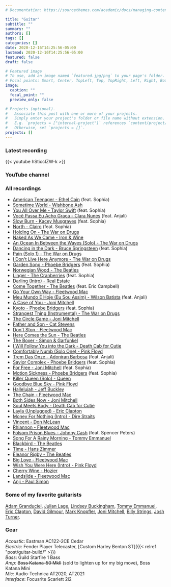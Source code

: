 ```yaml
---
# Documentation: https://sourcethemes.com/academic/docs/managing-content/

title: "Guitar"
subtitle: ""
summary: ""
authors: []
tags: []
categories: []
date: 2020-12-16T14:25:56-05:00
lastmod: 2020-12-16T14:25:56-05:00
featured: false
draft: false

# Featured image
# To use, add an image named `featured.jpg/png` to your page's folder.
# Focal points: Smart, Center, TopLeft, Top, TopRight, Left, Right, BottomLeft, Bottom, BottomRight.
image:
  caption: ""
  focal_point: ""
  preview_only: false

# Projects (optional).
#   Associate this post with one or more of your projects.
#   Simply enter your project's folder or file name without extension.
#   E.g. `projects = ["internal-project"]` references `content/project/deep-learning/index.md`.
#   Otherwise, set `projects = []`.
projects: []
---
```


### Latest recording
{{< youtube hSticcIZW-k >}}


### YouTube channel
<script src="https://apis.google.com/js/platform.js"></script>

<div class="g-ytsubscribe" data-channelid="UCFgLaP3GU4f0hW8M0-SbMhg" data-layout="full" data-count="default"></div>

### All recordings
- [American Teenager - Ethel Cain](https://youtu.be/hSticcIZW-k) (feat. Sophia)
- [Sometime World - Wishbone Ash](https://youtu.be/qp_5EZVCTmE)
- [You All Over Me - Taylor Swift](https://youtu.be/HJwGgDG3z4I) (feat. Sophia)
- [Você Passa Eu Acho Graça - Clara Nunes](https://youtu.be/eYvb3Vc0RIg) (feat. Anjali)
- [Slow Burn - Kacey Musgraves](https://youtu.be/ZTDPpE4Rco0) (feat. Sophia)
- [North - Clairo](https://youtu.be/mi7nap9-KPA) (feat. Sophia)
- [Holding On - The War on Drugs](https://youtu.be/gEuISyWncPs)
- [Naked As We Came - Iron & Wine](https://youtu.be/lzoYyZEtcT8)
- [An Ocean In Between the Waves (Solo) - The War on Drugs](https://youtu.be/Lb8jhI8v44A)
- [Dancing in the Dark - Bruce Springsteen](https://youtu.be/wKWdxU3pxfk) (feat. Sophia)
- [Pain (Solo 1) - The War on Drugs](https://youtu.be/_q3wdC-h4NM)
- [I Don't Live Here Anymore - The War on Drugs](https://youtu.be/Y3iYK_rI_7Q)
- [Garden Song - Phoebe Bridgers](https://youtu.be/O6G8iAaBogw) (feat. Sophia)
- [Norwegian Wood - The Beatles](https://youtu.be/AAzmDCTEIe8)
- [Linger - The Cranberries](https://youtu.be/oFeAYl_ISgM) (feat. Sophia)
- [Darling (Intro) - Real Estate](https://youtu.be/weJ1Ho2F8zM)
- [Come Together - The Beatles](https://www.youtube.com/watch?v=Ph2zyrPXloQ) (feat. Eric Campbell)
- [Go Your Own Way - Fleetwood Mac](https://youtu.be/cUaGX76txiw)
- [Meu Mundo É Hoje (Eu Sou Assim) - Wilson Batista](https://youtu.be/dSy7UEU4PHA) (feat. Anjali)
- [A Case of You - Joni Mitchell](https://youtu.be/MVRhL7_mwo0)
- [Kyoto - Phoebe Bridgers](https://youtu.be/prEdl9i19ZM) (feat. Sophia)
- [Strangest Thing (Instrumental) - The War on Drugs](https://youtu.be/AanFkJ56Su8)
- [The Circle Game - Joni Mitchell](https://youtu.be/dPP86PVRnnQ)
- [Father and Son - Cat Stevens](https://youtu.be/siZlucvcMvI)
- [Don't Stop - Fleetwood Mac](https://youtu.be/PGdfv9swfBQ)
- [Here Comes the Sun - The Beatles](https://youtu.be/hQu-ZlFeJVk)
- [The Boxer - Simon & Garfunkel](https://youtu.be/QvUtSu4IyS8)
- [I Will Follow You into the Dark - Death Cab for Cutie](https://youtu.be/FOchFcyw4ts)
- [Comfortably Numb (Solo One) - Pink Floyd](https://youtu.be/x8I3ZRGJgts)
- [Trem Das Onze - Adoniran Barbosa](https://youtu.be/ZwGsm32oh9Y) (feat. Anjali)
- [Savior Complex - Phoebe Bridgers](https://youtu.be/N7_LnRc9aqE) (feat. Sophia)
- [For Free - Joni Mitchell](https://youtu.be/TbXL4_DoNQY) (feat. Sophia)
- [Motion Sickness - Phoebe Bridgers](https://youtu.be/59ABZaG6Y1k) (feat. Sophia)
- [Killer Queen (Solo) - Queen](https://youtu.be/udyKkGZDu0g)
- [Goodbye Blue Sky - Pink Floyd](https://youtu.be/MMjvy4msOGg)
- [Hallelujah - Jeff Buckley](https://youtu.be/ki-CBGoISJE)
- [The Chain - Fleetwood Mac](https://youtu.be/pNjQ1uC1AV8)
- [Both Sides Now - Joni Mitchell](https://youtu.be/abh6lxM0S3w)
- [Soul Meets Body - Death Cab for Cutie](https://youtu.be/q2cTbSXDq94)
- [Layla (Unplugged) - Eric Clapton](https://youtu.be/I1f5GC6AOVY)
- [Money For Nothing (Intro) - Dire Straits](https://youtu.be/EKkAzb9YVHQ)
- [Vincent - Don McLean](https://youtu.be/QMdpFNX_PUw)
- [Rhiannon - Fleetwood Mac](https://youtu.be/w8zlhJ2tQlA)
- [Folsom Prison Blues - Johnny Cash](https://youtu.be/8MUEQcqdxYY) (feat. Spencer Peters)
- [Song For A Rainy Morning - Tommy Emmanuel](https://youtu.be/SoejzwZaAMk)
- [Blackbird - The Beatles](https://youtu.be/W9s42Ybr6yQ)
- [Time - Hans Zimmer](https://youtu.be/74MhNZkrCek)
- [Eleanor Rigby - The Beatles](https://youtu.be/UWrq7OltrS0)
- [Big Love - Fleetwood Mac](https://youtu.be/XFmAZUKum78)
- [Wish You Were Here (Intro) - Pink Floyd](https://youtu.be/LGuG9GCjzMo)
- [Cherry Wine - Hozier](https://youtu.be/QbJVK6iv_Ow)
- [Landslide - Fleetwood Mac](https://youtu.be/psRrXOhuZ5o)
- [Anji - Paul Simon](https://youtu.be/p5zpy8V1Ihs)

### Some of my favorite guitarists
[Adam Granduciel](https://youtu.be/CeMRlg8UsRw), [Julian Lage](https://youtu.be/q5ggv-5s4bs), [Lindsey Buckingham](https://youtu.be/mZZp76M4NGc), [Tommy Emmanuel](https://youtu.be/Y1pS_6hErDA), [Eric Clapton](https://youtu.be/AVd4WY_Y9Dc), [David Gilmour](https://youtu.be/LTseTg48568), [Mark Knopfler](https://youtu.be/h0ffIJ7ZO4U), [Joni Mitchell](https://youtu.be/Pbn6a0AFfnM), [Billy Strings](https://youtu.be/LR-T2qTLF6o), [Josh Turner](https://youtu.be/Uk2aHGjOdlQ).


### Gear
*Acoustic*: Eastman AC122-2CE Cedar<br>
*Electric*: Fender Player Telecaster, [Custom Harley Benton ST]({{< relref "post/guitar-build/" >}})<br>
*Bass*: Guild Starfire 1 Bass<br>
*Amp*: ~~Boss Katana-50 MkII~~ (sold to lighten up for my big move), Boss Katana Mini<br>
*Mic*: Audio-Technica AT2020, AT2021<br>
*Interface*: Focusrite Scarlett 2i2



